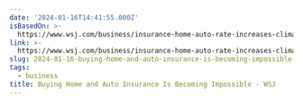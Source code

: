```yaml
---
date: '2024-01-16T14:41:55.000Z'
isBasedOn: >-
  https://www.wsj.com/business/insurance-home-auto-rate-increases-climate-change-03b806f3
link: >-
  https://www.wsj.com/business/insurance-home-auto-rate-increases-climate-change-03b806f3
slug: 2024-01-16-buying-home-and-auto-insurance-is-becoming-impossible-wsj
tags:
  - business
title: Buying Home and Auto Insurance Is Becoming Impossible - WSJ
---
```


